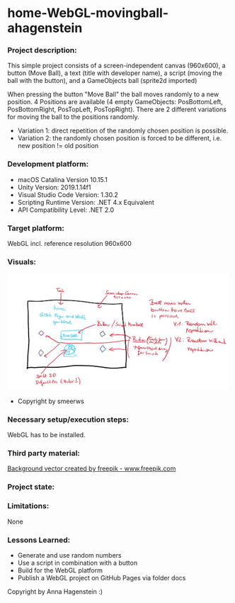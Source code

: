 # home-WebGL-movingball-ahagenstein


### Project description: 
This simple project consists of a screen-independent canvas (960x600), 
a button (Move Ball), a text (title with developer name), a script (moving the ball with the button), 
and a GameObjects ball (sprite2d imported)

When pressing the button "Move Ball" the ball moves randomly to a new position. 
4 Positions are available (4 empty GameObjects: PosBottomLeft, PosBottomRight, PosTopLeft, PosTopRight).
There are 2 different variations for moving the ball to the positions randomly.
* Variation 1: direct repetition of the randomly chosen position is possible.
* Variation 2: the randomly chosen position is forced to be different, i.e. new position != old position    

### Development platform: 
- macOS Catalina Version 10.15.1 
- Unity Version: 2019.1.14f1
- Visual Studio Code Version: 1.30.2
- Scripting Runtime Version: .NET 4.x Equivalent
- API Compatibility Level: .NET 2.0
         
### Target platform: 
WebGL incl. reference resolution 960x600


### Visuals: 

<div>
<img src = "./Screenshots/sketch-moving-ball.jpg" width = "500">
</div>

- Copyright by smeerws

### Necessary setup/execution steps: 

WebGL has to be installed.

### Third party material: 

<a href="https://www.freepik.com/free-photos-vectors/background">Background vector created by freepik - www.freepik.com</a>


### Project state: 



### Limitations: 

None

### Lessons Learned: 

* Generate and use random numbers
* Use a script in combination with a button
* Build for the WebGL platform
* Publish a WebGL project on GitHub Pages via folder docs

Copyright by Anna Hagenstein :)

